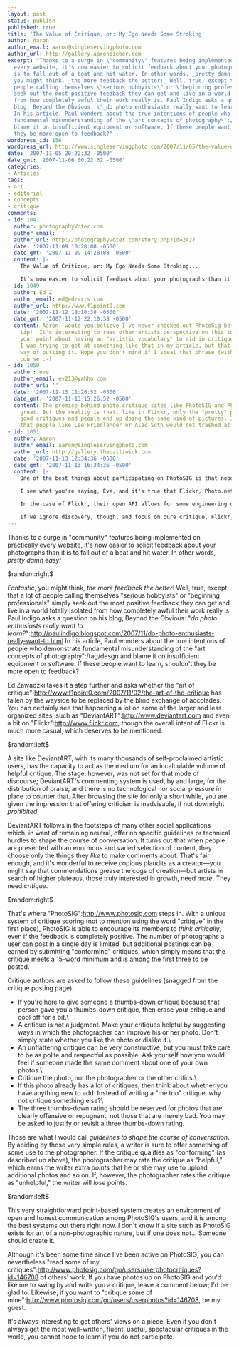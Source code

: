 ```yaml
---
layout: post
status: publish
published: true
title: 'The Value of Critique, or: My Ego Needs Some Stroking'
author: Aaron
author_email: aaron@singleservingphoto.com
author_url: http://gallery.aaronbieber.com
excerpt: "Thanks to a surge in \"community\" features being implemented on practically
  every website, it's now easier to solicit feedback about your photographs than it
  is to fall out of a boat and hit water. In other words, _pretty damn easy!_\r\n\r\n$random:right$\r\n\r\n_Fantastic_,
  you might think, _the more feedback the better!_ Well, true, except that a lot of
  people calling themselves \"serious hobbyists\" or \"beginning professionals\" simply
  seek out the most positive feedback they can get and live in a world totally isolated
  from how completely awful their work really is. Paul Indigo asks a question on his
  blog, Beyond the Obvious: \"_do photo enthusiasts really want to learn?_\":http://paulindigo.blogspot.com/2007/11/do-photo-enthusiasts-really-want-to.html
  In his article, Paul wonders about the true intentions of people who demonstrate
  fundamental misunderstanding of the \"art concepts of photography\":/tag/desgn and
  blame it on insufficient equipment or software. If these people want to learn, shouldn't
  they be more open to feedback?"
wordpress_id: 156
wordpress_url: http://www.singleservingphoto.com/2007/11/05/the-value-of-critique-or-my-ego-needs-some-stroking/
date: '2007-11-05 20:22:32 -0500'
date_gmt: '2007-11-06 00:22:32 -0500'
categories:
- Articles
tags:
- art
- editorial
- concepts
- critique
comments:
- id: 1041
  author: photographyVoter.com
  author_email: ''
  author_url: http://photographyvoter.com/story.php?id=2427
  date: '2007-11-09 10:28:08 -0500'
  date_gmt: '2007-11-09 14:28:08 -0500'
  content: |-
    The Value of Critique, or: My Ego Needs Some Stroking...

    It’s now easier to solicit feedback about your photographs than it is to fall out of a boat and hit water. Unfortunately, comments are seldom used to give constructive criticism or to share practical knowledge. Why?...
- id: 1049
  author: Ed Z
  author_email: ed@edzarts.com
  author_url: http://www.f1point0.com
  date: '2007-11-12 18:10:38 -0500'
  date_gmt: '2007-11-12 22:10:38 -0500'
  content: Aaron- would you believe I've never checked out PhotoSig before?  great
    tip!  It's interesting to read other artists perspective on this topic-  I like
    your point about having an "artistic vocabulary" to aid in critique.  I think
    I was trying to get at something like that in my article, but that is a great
    way of putting it. Hope you don't mind if I steal that phrase (with credit of
    course :-)
- id: 1050
  author: eve
  author_email: ev213@yahho.com
  author_url: ''
  date: '2007-11-13 11:26:52 -0500'
  date_gmt: '2007-11-13 15:26:52 -0500'
  content: The premise behind photo critique sites like PhotoSIG and Photo.net is
    great. But the reality is that, like in Flickr, only the "pretty" pictures get
    good critiques and people end up doing the same kind of pictures. I'm pretty sure
    that people like Lee Friedlander or Alec Soth would get trashed at these sites.
- id: 1051
  author: Aaron
  author_email: aaron@singleservingphoto.com
  author_url: http://gallery.thebailiwick.com
  date: '2007-11-13 12:34:36 -0500'
  date_gmt: '2007-11-13 16:34:36 -0500'
  content: |-
    One of the best things about participating on PhotoSIG is that nobody really gets "trashed." It's true, people have submitted work to that site with virtually no redeeming value, and people speak their minds, but one of PhotoSIG's tenets is respect, and they _do_ enforce it.

    I see what you're saying, Eve, and it's true that Flickr, Photo.net, DeviantArt, and other "simple" comment-based sites foster a groupthink environment where the strongest signals come from the least controversial and most-liked work overall, rather than from the "long tail" of very good work appreciated only by a choice few.

    In the case of Flickr, their open API allows for some engineering of that behavior. Tools such as "Flickr DNA":http://bighugelabs.com/flickr/dna.php show how a little bit of outside data mining can help you find things you wouldn't normally see by surfing the popularity charts as measured by Flickr.

    If we ignore discovery, though, and focus on pure critique, Flickr, Photo.net, and DeviantArt seldom deliver the volume of usable critique that PhotoSIG does simply because of the simple comment system they have in place. You will see a lot of new and amazing work happening on PhotoSIG every day.
---
```

Thanks to a surge in "community" features being implemented on
practically every website, it's now easier to solicit feedback about
your photographs than it is to fall out of a boat and hit water. In
other words, _pretty damn easy!_

\$random:right\$

_Fantastic_, you might think, _the more feedback the better!_ Well,
true, except that a lot of people calling themselves "serious hobbyists"
or "beginning professionals" simply seek out the most positive feedback
they can get and live in a world totally isolated from how completely
awful their work really is. Paul Indigo asks a question on his blog,
Beyond the Obvious: "_do photo enthusiasts really want to
learn?_":http://paulindigo.blogspot.com/2007/11/do-photo-enthusiasts-really-want-to.html
In his article, Paul wonders about the true intentions of people who
demonstrate fundamental misunderstanding of the "art concepts of
photography":/tag/desgn and blame it on insufficient equipment or
software. If these people want to learn, shouldn't they be more open to
feedback?<span id="more"></span><span id="more-156"></span>

Ed Zawadzki takes it a step further and asks whether the "art of
critique":http://www.f1point0.com/2007/11/02/the-art-of-the-critique has
fallen by the wayside to be replaced by the blind exchange of accolades.
You can certainly see that happening a lot on some of the larger and
less organized sites, such as "DeviantART":http://www.deviantart.com and
even a bit on "Flickr":http://www.flickr.com, though the overall intent
of Flickr is much more casual, which deserves to be mentioned.

\$random:left\$

A site like DeviantART, with its many thousands of self-proclaimed
artistic users, has the capacity to act as the medium for an
incalculable volume of helpful critique. The stage, however, was not set
for that mode of discourse; DeviantART's commenting system is used, by
and large, for the distribution of praise, and there is no technological
nor social pressure in place to counter that. After browsing the site
for only a short while, you are given the impression that offering
criticism is inadvisable, if not downright _prohibited_.

DeviantART follows in the footsteps of many other social applications
which, in want of remaining neutral, offer no specific guidelines or
technical hurdles to shape the course of conversation. It turns out that
when people are presented with an enormous and varied selection of
content, they choose only the things they _like_ to make comments
about. That's fair enough, and it's wonderful to receive copious
plaudits as a creator—you might say that commendations grease the cogs
of creation—but artists in search of higher plateaus, those truly
interested in growth, need _more_. They need _critique_.

\$random:right\$

That's where "PhotoSIG":http://www.photosig.com steps in. With a unique
system of critique scoring (not to mention using the word "critique" in
the first place), PhotoSIG is able to encourage its members to _think
critically_, even if the feedback is completely positive. The number of
photographs a user can post in a single day is limited, but additional
postings can be earned by submitting "conforming" critiques, which
simply means that the critique meets a 15-word minimum and is among the
first three to be posted.

Critique authors are asked to follow these guidelines (snagged from the
critique posting page):

* If you're here to give someone a thumbs-down critique because that
person gave you a thumbs-down critique, then erase your critique and
cool off for a bit.\
 * A critique is not a judgment. Make your critiques helpful by
suggesting ways in which the photographer can improve his or her photo.
Don't simply state whether you like the photo or dislike it.\
 * An unflattering critique can be very constructive, but you must take
care to be as polite and respectful as possible. Ask yourself how you
would feel if someone made the same comment about one of your own
photos.\
 * Critique the photo, not the photographer or the other critics.\
 * If this photo already has a lot of critiques, then think about
whether you have anything new to add. Instead of writing a "me too"
critique, why not critique something else?\
 * The three thumbs-down rating should be reserved for photos that are
clearly offensive or repugnant, not those that are merely bad. You may
be asked to justify or revisit a three thumbs-down rating.

Those are what I would call _guidelines to shape the course of
conversation_. By abiding by those very simple rules, a writer is sure
to offer something of some use to the photographer. If the critique
qualifies as "conforming" (as described up above), the photographer may
rate the critique as "helpful," which earns the writer extra _points_
that he or she may use to upload additional photos and so on. If,
however, the photographer rates the critique as "unhelpful," the writer
will _lose_ points.

\$random:left\$

This very straightforward point-based system creates an environment of
open and honest communication among PhotoSIG's users, and it is among
the best systems out there right now. I don't know if a site such as
PhotoSIG exists for art of a non-photographic nature, but if one does
not... Someone should create it.

Although it's been some time since I've been active on PhotoSIG, you can
nevertheless "read some of my
critiques":http://www.photosig.com/go/users/userphotocritiques?id=146708
of others' work. If you have photos up on PhotoSIG and you'd like me to
swing by and write you a critique, leave a comment below; I'd be glad
to. Likewise, if you want to "critique some of
mine":http://www.photosig.com/go/users/userphotos?id=146708, be my
guest.

It's always interesting to get others' views on a piece. Even if you
don't always get the most well-written, fluent, useful, spectacular
critiques in the world, you cannot hope to learn if you do not
participate.

